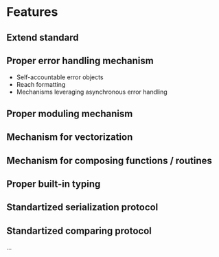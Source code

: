 # Features

## Extend standard

## Proper error handling mechanism

  - Self-accountable error objects
  - Reach formatting
  - Mechanisms leveraging asynchronous error handling

## Proper moduling mechanism

## Mechanism for vectorization

## Mechanism for composing functions / routines

## Proper built-in typing

## Standartized serialization protocol

## Standartized comparing protocol

...